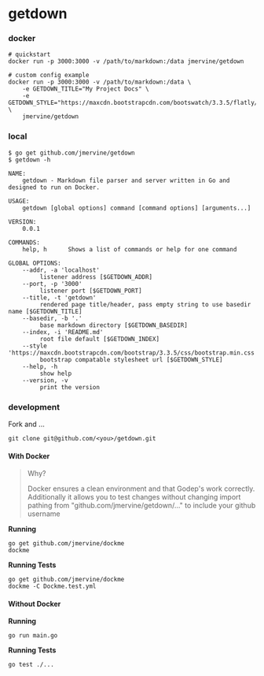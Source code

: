 # getdown

### docker

```
# quickstart
docker run -p 3000:3000 -v /path/to/markdown:/data jmervine/getdown

# custom config example
docker run -p 3000:3000 -v /path/to/markdown:/data \
    -e GETDOWN_TITLE="My Project Docs" \
    -e GETDOWN_STYLE="https://maxcdn.bootstrapcdn.com/bootswatch/3.3.5/flatly/bootstrap.min.css" \
    jmervine/getdown
```

### local

```
$ go get github.com/jmervine/getdown
$ getdown -h

NAME:
    getdown - Markdown file parser and server written in Go and designed to run on Docker.

USAGE:
    getdown [global options] command [command options] [arguments...]

VERSION:
    0.0.1

COMMANDS:
    help, h      Shows a list of commands or help for one command

GLOBAL OPTIONS:
    --addr, -a 'localhost'
         listener address [$GETDOWN_ADDR]
    --port, -p '3000'
         listener port [$GETDOWN_PORT]
    --title, -t 'getdown'
         rendered page title/header, pass empty string to use basedir name [$GETDOWN_TITLE]
    --basedir, -b '.'
         base markdown directory [$GETDOWN_BASEDIR]
    --index, -i 'README.md'
         root file default [$GETDOWN_INDEX]
    --style 'https://maxcdn.bootstrapcdn.com/bootstrap/3.3.5/css/bootstrap.min.css'
         bootstrap compatable stylesheet url [$GETDOWN_STYLE]
    --help, -h
         show help
    --version, -v
         print the version
```

### development

Fork and ...

```
git clone git@github.com/<you>/getdown.git
```

#### With Docker

> Why?
>
> Docker ensures a clean environment and that Godep's work correctly. Additionally it allows you to test changes without changing import pathing from "github.com/jmervine/getdown/..." to include your github username
>

**Running**

```
go get github.com/jmervine/dockme
dockme
```

**Running Tests**

```
go get github.com/jmervine/dockme
dockme -C Dockme.test.yml
```

#### Without Docker

**Running**

```
go run main.go
```

**Running Tests**

```
go test ./...
```

